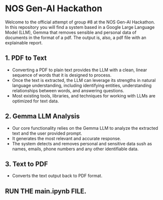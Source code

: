 # NOS Gen-AI Hackathon

Welcome to the official attempt of group #8 at the NOS Gen-AI Hackathon. In this repository you will find a system based in a Google Large Language Model (LLM), Gemma that removes sensible and personal data of documents in the format of a pdf. The output is, also, a pdf file with an explainable report.

## 1. PDF to Text
 - Converting a PDF to plain text provides the LLM with a clean, linear sequence of words that it is designed to process. 
 - Once the text is extracted, the LLM can leverage its strengths in natural language understanding, including identifying entities, understanding relationships between words, and answering questions.
 - Most existing tools, libraries, and techniques for working with LLMs are optimized for text data.

## 2. Gemma LLM Analysis
 - Our core functionality relies on the Gemma LLM to analyze the extracted text and the user provided prompt.
 - It generates the most relevant and accurate response.
 - The system detects and removes personal and sensitive data sush as names, emails, phone numbers and any other identifiable data.

## 3. Text to PDF
 - Converts the text output back to PDF format.


## RUN THE main.ipynb FILE.
